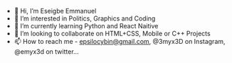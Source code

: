 - 👋 Hi, I’m Eseigbe Emmanuel
- 👀 I’m interested in Politics, Graphics and Coding
- 🌱 I’m currently learning Python and React Naitive
- 💞️ I’m looking to collaborate on HTML+CSS, Mobile or C++ Projects 
- 📫 How to reach me - epsilocybin@gmail.com, @3myx3D on Instagram, @emyx3d on twitter...

<!---
Emyx3D/Emyx3D is a ✨ special ✨ repository because its `README.md` (this file) appears on your GitHub profile.
You can click the Preview link to take a look at your changes.
--->
